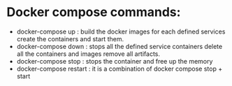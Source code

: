 # Docker compose commands:

* docker-compose up : build the docker images for each defined services create the containers and start them.
* docker-compose down : stops all the defined service containers delete all the containers and images remove all artifacts.
* docker-compose stop : stops the container and free up the memory
* docker-compose restart : it is a combination of docker compose stop + start
